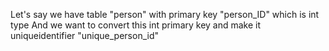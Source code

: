 Let's say we have table "person" with primary key "person_ID" which is int type
And we want to convert this int primary key and make it uniqueidentifier "unique_person_id"
